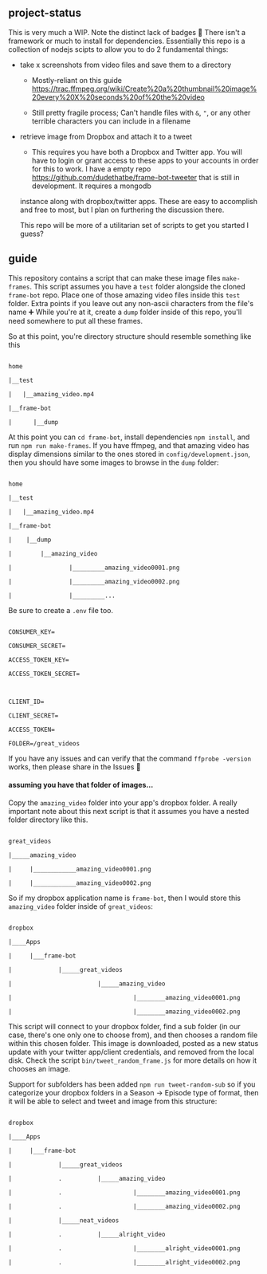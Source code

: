 ## project-status

This is very much a WIP. Note the distinct lack of badges 📛 There isn't a framework or much to install for dependencies. Essentially this repo is a collection of nodejs scipts to allow you to do 2 fundamental things:

* take x screenshots from video files and save them to a directory

  * Mostly-reliant on this guide https://trac.ffmpeg.org/wiki/Create%20a%20thumbnail%20image%20every%20X%20seconds%20of%20the%20video

  * Still pretty fragile process; Can't handle files with `&`, `"`, or any other terrible characters you can include in a filename

* retrieve image from Dropbox and attach it to a tweet

  * This requires you have both a Dropbox and Twitter app. You will have to login or grant access to these apps to your accounts in order for this to work. I have a empty repo https://github.com/dudethatbe/frame-bot-tweeter that is still in development. It requires a mongodb 

  instance along with dropbox/twitter apps. These are easy to accomplish and free to most, but I plan on furthering the discussion there. 

  

  This repo will be more of a utilitarian set of scripts to get you started I guess? 



## guide

This repository contains a script that can make these image files ```make-frames```. This script assumes you have a ```test``` folder alongside the cloned ```frame-bot``` repo. Place one of those amazing video files inside this ```test``` folder. Extra points if you leave out any non-ascii characters  from the file's name ➕ While you're at it, create a ```dump``` folder inside of this repo, you'll need somewhere to put all these frames. 

So at this point, you're directory structure should resemble something like this

```

home

|__test

|   |__amazing_video.mp4

|__frame-bot

|      |__dump

```

At this point you can ```cd frame-bot```, install dependencies ```npm install```, and run ```npm run make-frames```. If you have ffmpeg, and that amazing video has display dimensions similar to the ones stored in ```config/development.json```, then you should have some images to browse in the `dump` folder:

```

home

|__test

|   |__amazing_video.mp4

|__frame-bot

|    |__dump

|        |__amazing_video

|                |_________amazing_video0001.png

|                |_________amazing_video0002.png

|                |_________...

```

Be sure to create a `.env` file too.

```

CONSUMER_KEY=

CONSUMER_SECRET=

ACCESS_TOKEN_KEY=

ACCESS_TOKEN_SECRET=



CLIENT_ID=

CLIENT_SECRET=

ACCESS_TOKEN=

FOLDER=/great_videos

```

If you have any issues and can verify that the command ```ffprobe -version``` works, then please share in the Issues 🟟



#### assuming you have that folder of images...



Copy the ```amazing_video``` folder into your app's dropbox folder. A really important note about this next script is that it assumes you have a nested folder directory like this. 

```

great_videos

|_____amazing_video

|     |____________amazing_video0001.png

|     |____________amazing_video0002.png

```

So if my dropbox application name is ```frame-bot```, then I would store this ```amazing_video``` folder inside of ```great_videos```:

```

dropbox

|____Apps

|     |___frame-bot

|             |_____great_videos

|                        |_____amazing_video

|                                  |________amazing_video0001.png

|                                  |________amazing_video0002.png

```



This script will connect to your dropbox folder, find a sub folder (in our case, there's one only one to choose from), and then chooses a random file within this chosen folder. This image is downloaded, posted as a new status update with your twitter app/client credentials, and removed from the local disk. Check the script `bin/tweet_random_frame.js` for more details on how it chooses an image. 



Support for subfolders has been added `npm run tweet-random-sub` so if you categorize your dropbox folders in a Season -> Episode type of format, then it will be able to select and tweet and image from this structure:

```

dropbox

|____Apps

|     |___frame-bot

|             |_____great_videos

|             .          |_____amazing_video

|             .                    |________amazing_video0001.png

|             .                    |________amazing_video0002.png

|             |_____neat_videos

|             .          |_____alright_video

|             .                    |________alright_video0001.png

|             .                    |________alright_video0002.png

```
